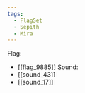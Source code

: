 ```yaml
---
tags:
  - FlagSet
  - Sepith
  - Mira
---
```

Flag:
- [[flag_9885]]
Sound:
- [[sound_43]]
- [[sound_17]]
